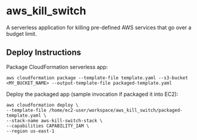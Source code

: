 # aws_kill_switch
A serverless application for killing pre-defined AWS services that go over a budget limit.


## Deploy Instructions

Package CloudFormation serverless app:
```
aws cloudformation package --template-file template.yaml --s3-bucket <MY_BUCKET_NAME> --output-template-file packaged-template.yaml
```

Deploy the packaged app (sample invocation if packaged it into EC2):
```
aws cloudformation deploy \
--template-file /home/ec2-user/workspace/aws_kill_switch/packaged-template.yaml \
--stack-name aws-kill-switch-stack \
--capabilities CAPABILITY_IAM \
--region us-east-1
```